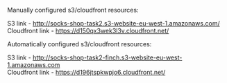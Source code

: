 Manually configured s3/cloudfront resources:

S3 link - http://socks-shop-task2.s3-website-eu-west-1.amazonaws.com/  
Cloudfront link - https://d150qx3wek3l3v.cloudfront.net/

Automatically configured s3/cloudfront resources:

S3 link - http://socks-shop-task2-finch.s3-website-eu-west-1.amazonaws.com  
Cloudfront link - https://d196jtspkwpjo6.cloudfront.net/
